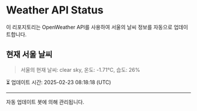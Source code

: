 
# Weather API Status

이 리포지토리는 OpenWeather API를 사용하여 서울의 날씨 정보를 자동으로 업데이트합니다.

## 현재 서울 날씨
> 서울의 현재 날씨: clear sky, 온도: -1.71°C, 습도: 26%

⏳ 업데이트 시간: 2025-02-23 08:18:18 (UTC)

---
자동 업데이트 봇에 의해 관리됩니다.
